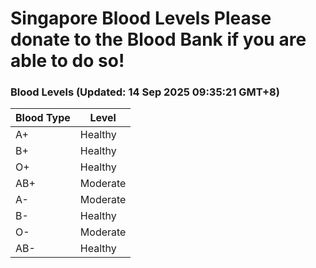 Singapore Blood Levels
 Please donate to the Blood Bank if you are able to do so!
================================================================================================================================

### Blood Levels (Updated: 14 Sep 2025 09:35:21 GMT+8)
| Blood Type | Level     |
|------------|-----------|
| A+     | Healthy |
| B+     | Healthy |
| O+     | Healthy |
| AB+     | Moderate |
| A-     | Moderate |
| B-     | Healthy |
| O-     | Moderate |
| AB-     | Healthy |
